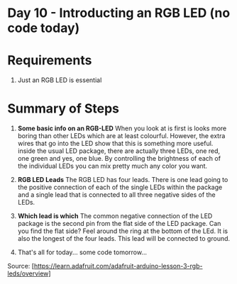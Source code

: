 # Day 10 - Introducting an RGB LED (no code today)

# Requirements
1. Just an RGB LED is essential

# Summary of Steps
1. __Some basic info on an RGB-LED__
When you look at is first is looks more boring than other LEDs which are at least colourful. 
However, the extra wires that go into the LED show that this is something more useful. 
inside the usual LED package, there are actually three LEDs, one red, one green and yes, one blue. 
By controlling the brightness of each of the individual LEDs you can mix pretty much any color you want.


2. __RGB LED Leads__ The RGB LED has four leads.
There is one lead going to the positive connection of each of the single LEDs within the package and 
a single lead that is connected to all three negative sides of the LEDs.

3. __Which lead is which__
The common negative connection of the LED package is the second pin from the flat side of the LED package. 
Can you find the flat side? Feel around the ring at the bottom of the LEd.
It is also the longest of the four leads. This lead will be connected to ground.

4. That's all for today... some code tomorrow...



Source: [https://learn.adafruit.com/adafruit-arduino-lesson-3-rgb-leds/overview]

